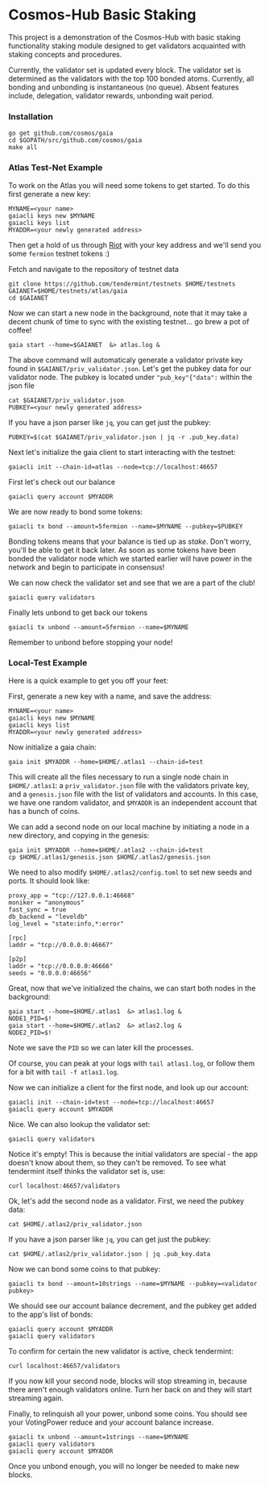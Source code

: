 # Cosmos-Hub Basic Staking

This project is a demonstration of the Cosmos-Hub with basic staking
functionality staking module designed to get validators acquainted
with staking concepts and procedures.

Currently, the validator set is updated every block. The validator set is
determined as the validators with the top 100 bonded atoms. Currently, all
bonding and unbonding is instantaneous (no queue). Absent features include,
delegation, validator rewards, unbonding wait period.

### Installation
```
go get github.com/cosmos/gaia 
cd $GOPATH/src/github.com/cosmos/gaia
make all
```

### Atlas Test-Net Example

To work on the Atlas you will need some tokens to get started. 
To do this first generate a new key: 

```
MYNAME=<your name>
gaiacli keys new $MYNAME
gaiacli keys list
MYADDR=<your newly generated address>
```

Then get a hold of us through [Riot](https://riot.im/app/#/room/#cosmos:matrix.org)
with your key address and we'll send you some `fermion` testnet tokens :)

Fetch and navigate to the repository of testnet data 
```
git clone https://github.com/tendermint/testnets $HOME/testnets
GAIANET=$HOME/testnets/atlas/gaia
cd $GAIANET
```

Now we can start a new node in the background, note that it may take a decent 
chunk of time to sync with the existing testnet... go brew a pot of coffee! 

```
gaia start --home=$GAIANET  &> atlas.log &
```

The above command will automaticaly generate a validator private key found in
`$GAIANET/priv_validator.json`. Let's get the pubkey data for our validator
node. The pubkey is located under `"pub_key"{"data":` within the json file

```
cat $GAIANET/priv_validator.json 
PUBKEY=<your newly generated address>  
```

If you have a json parser like `jq`, you can get just the pubkey:

```
PUBKEY=$(cat $GAIANET/priv_validator.json | jq -r .pub_key.data)
```

Next let's initialize the gaia client to start interacting with the testnet:

```
gaiacli init --chain-id=atlas --node=tcp://localhost:46657
```

First let's check out our balance

```
gaiacli query account $MYADDR
```

We are now ready to bond some tokens:

```
gaiacli tx bond --amount=5fermion --name=$MYNAME --pubkey=$PUBKEY
```

Bonding tokens means that your balance is tied up as _stake_. Don't worry,
you'll be able to get it back later. As soon as some tokens have been bonded
the validator node which we started earlier will have power in the network and
begin to participate in consensus!

We can now check the validator set and see that we are a part of the club!
```
gaiacli query validators
```

Finally lets unbond to get back our tokens

```
gaiacli tx unbond --amount=5fermion --name=$MYNAME
```

Remember to unbond before stopping your node!

### Local-Test Example

Here is a quick example to get you off your feet: 

First, generate a new key with a name, and save the address:

```
MYNAME=<your name>
gaiacli keys new $MYNAME
gaiacli keys list
MYADDR=<your newly generated address>
```
Now initialize a gaia chain:

```
gaia init $MYADDR --home=$HOME/.atlas1 --chain-id=test 
```

This will create all the files necessary to run a single node chain in `$HOME/.atlas1`:
a `priv_validator.json` file with the validators private key, and a `genesis.json` file 
with the list of validators and accounts. In this case, we have one random validator,
and `$MYADDR` is an independent account that has a bunch of coins.

We can add a second node on our local machine by initiating a node in a new directory,
and copying in the genesis:


```
gaia init $MYADDR --home=$HOME/.atlas2 --chain-id=test
cp $HOME/.atlas1/genesis.json $HOME/.atlas2/genesis.json
```

We need to also modify `$HOME/.atlas2/config.toml` to set new seeds and ports. It should look like:

```
proxy_app = "tcp://127.0.0.1:46668"
moniker = "anonymous"
fast_sync = true
db_backend = "leveldb"
log_level = "state:info,*:error"

[rpc]
laddr = "tcp://0.0.0.0:46667"

[p2p]
laddr = "tcp://0.0.0.0:46666"
seeds = "0.0.0.0:46656"
```

Great, now that we've initialized the chains, we can start both nodes in the background:

```
gaia start --home=$HOME/.atlas1  &> atlas1.log &
NODE1_PID=$!
gaia start --home=$HOME/.atlas2  &> atlas2.log &
NODE2_PID=$!
```

Note we save the `PID` so we can later kill the processes.

Of course, you can peak at your logs with `tail atlas1.log`, or follow them 
for a bit with `tail -f atlas1.log`.

Now we can initialize a client for the first node, and look up our account:

```
gaiacli init --chain-id=test --node=tcp://localhost:46657
gaiacli query account $MYADDR
```

Nice. We can also lookup the validator set:

```
gaiacli query validators
```

Notice it's empty! This is because the initial validators are special - 
the app doesn't know about them, so they can't be removed. To see what
tendermint itself thinks the validator set is, use:

```
curl localhost:46657/validators
```

Ok, let's add the second node as a validator. First, we need the pubkey data:

```
cat $HOME/.atlas2/priv_validator.json 
```

If you have a json parser like `jq`, you can get just the pubkey:

```
cat $HOME/.atlas2/priv_validator.json | jq .pub_key.data
```

Now we can bond some coins to that pubkey:

```
gaiacli tx bond --amount=10strings --name=$MYNAME --pubkey=<validator pubkey>
```

We should see our account balance decrement, and the pubkey get added to the app's list of bonds:

```
gaiacli query account $MYADDR
gaiacli query validators
``` 

To confirm for certain the new validator is active, check tendermint:

```
curl localhost:46657/validators
```

If you now kill your second node, blocks will stop streaming in, because there aren't enough validators online.
Turn her back on and they will start streaming again.

Finally, to relinquish all your power, unbond some coins. You should see your
VotingPower reduce and your account balance increase.

```
gaiacli tx unbond --amount=1strings --name=$MYNAME
gaiacli query validators
gaiacli query account $MYADDR
``` 

Once you unbond enough, you will no longer be needed to make new blocks.
